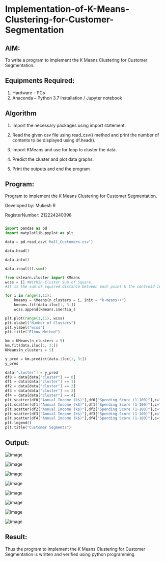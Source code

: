 # Implementation-of-K-Means-Clustering-for-Customer-Segmentation

## AIM:
To write a program to implement the K Means Clustering for Customer Segmentation.

## Equipments Required:
1. Hardware – PCs
2. Anaconda – Python 3.7 Installation / Jupyter notebook

## Algorithm
1. Import the necessary packages using import statement.

2. Read the given csv file using read_csv() method and print the number of contents to be displayed using df.head().

3. Import KMeans and use for loop to cluster the data.

4. Predict the cluster and plot data graphs.

5. Print the outputs and end the program

## Program:
Program to implement the K Means Clustering for Customer Segmentation.

Developed by: Mukesh R

RegisterNumber: 212224240098
```python

import pandas as pd
import matplotlib.pyplot as plt

data = pd.read_csv('Mall_Customers.csv')

data.head()

data.info()

data.isnull().sum()

from sklearn.cluster import KMeans
wcss = [] #Within-Cluster Sum of Square.
#It is the sum of squared distance between each point & the centroid in a cluster

for i in range(1,11):
    kmeans = KMeans(n_clusters = i, init = "k-means++")
    kmeans.fit(data.iloc[:, 3:])
    wcss.append(kmeans.inertia_)

plt.plot(range(1,11), wcss)
plt.xlabel("Number of Clusters")
plt.ylabel("wcss")
plt.title("Elbow Method")

km = KMeans(n_clusters = 5)
km.fit(data.iloc[:, 3:])
KMeans(n_clusters = 5)

y_pred = km.predict(data.iloc[:, 3:])
y_pred

data["cluster"] = y_pred
df0 = data[data["cluster"] == 0]
df1 = data[data["cluster"] == 1]
df2 = data[data["cluster"] == 2]
df3 = data[data["cluster"] == 3]
df4 = data[data["cluster"] == 4]
plt.scatter(df0["Annual Income (k$)"],df0["Spending Score (1-100)"],c="red",label="cluster0")
plt.scatter(df1["Annual Income (k$)"],df1["Spending Score (1-100)"],c="black",label="cluster1")
plt.scatter(df2["Annual Income (k$)"],df2["Spending Score (1-100)"],c="blue",label="cluster2")
plt.scatter(df3["Annual Income (k$)"],df3["Spending Score (1-100)"],c="green",label="cluster3")
plt.scatter(df4["Annual Income (k$)"],df4["Spending Score (1-100)"],c="magenta",label="cluster4")
plt.legend()
plt.title("Customer Segments")
```

## Output:
![image](https://github.com/user-attachments/assets/f09f2a6a-8f92-4bd9-9e3e-36457ac761e7)

![image](https://github.com/user-attachments/assets/004294f5-d760-4183-871b-899453d24b39)

![image](https://github.com/user-attachments/assets/442fe482-2df5-4269-8053-731cdb8a5db1)

![image](https://github.com/user-attachments/assets/e5b33096-e992-4873-9567-6a38d23bdec5)

![image](https://github.com/user-attachments/assets/69080fcd-6ef4-4384-88ab-eec4a50791cc)

![image](https://github.com/user-attachments/assets/6d5e03ad-fe1c-48ac-b3b0-c43b0a3e5291)

![image](https://github.com/user-attachments/assets/411ca391-ca94-4a50-b3b0-3a0e42a9e0d2)

![image](https://github.com/user-attachments/assets/1470d078-53f3-489f-bca7-501cb22213e7)

## Result:
Thus the program to implement the K Means Clustering for Customer Segmentation is written and verified using python programming.
